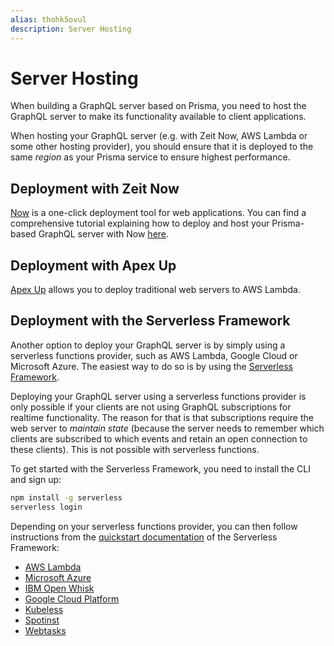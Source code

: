 ```yaml
---
alias: thohk5ovul
description: Server Hosting
---
```


# Server Hosting

When building a GraphQL server based on Prisma, you need to host the GraphQL server to make its functionality available to client applications.

<InfoBox type=warning>

When hosting your GraphQL server (e.g. with Zeit Now, AWS Lambda or some other hosting provider), you should ensure that it is deployed to the same _region_ as your Prisma service to ensure highest performance.

<InfoBox>

## Deployment with Zeit Now

[Now](https://zeit.co/now) is a one-click deployment tool for web applications. You can find a comprehensive tutorial explaining how to deploy and host your Prisma-based GraphQL server with Now [here](!alias-ahs1jahkee).

## Deployment with Apex Up

[Apex Up](https://up.docs.apex.sh) allows you to deploy traditional web servers to AWS Lambda.

## Deployment with the Serverless Framework

Another option to deploy your GraphQL server is by simply using a serverless functions provider, such as AWS Lambda, Google Cloud or Microsoft Azure. The easiest way to do so is by using the [Serverless Framework](https://serverless.com/).

<InfoBox type=warning>

Deploying your GraphQL server using a serverless functions provider is only possible if your clients are not using GraphQL subscriptions for realtime functionality. The reason for that is that subscriptions require the web server to _maintain state_ (because the server needs to remember which clients are subscribed to which events and retain an open connection to these clients). This is not possible with serverless functions.

</InfoBox>

To get started with the Serverless Framework, you need to install the CLI and sign up:

```sh
npm install -g serverless
serverless login
```

Depending on your serverless functions provider, you can then follow instructions from the [quickstart documentation](https://serverless.com/framework/docs/getting-started/) of the Serverless Framework:

* [AWS Lambda](https://serverless.com/framework/docs/providers/aws/guide/quick-start/)
* [Microsoft Azure](https://serverless.com/framework/docs/providers/azure/guide/quick-start/)
* [IBM Open Whisk](https://serverless.com/framework/docs/providers/openwhisk/guide/quick-start/)
* [Google Cloud Platform](https://serverless.com/framework/docs/providers/google/guide/quick-start/)
* [Kubeless](https://serverless.com/framework/docs/providers/kubeless/guide/quick-start/)
* [Spotinst](https://serverless.com/framework/docs/providers/spotinst/guide/quick-start/)
* [Webtasks](https://serverless.com/framework/docs/providers/webtasks/guide/quick-start/)
